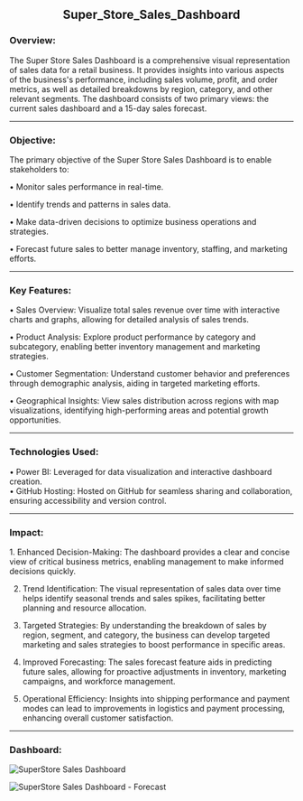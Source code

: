 <h2 align = "Center">Super_Store_Sales_Dashboard</h2>
<h3>Overview:</h3>

The Super Store Sales Dashboard is a comprehensive visual representation of sales data for a retail business. It provides insights into various aspects of the business's performance, including sales volume, profit, and order metrics, as well as detailed breakdowns by region, category, and other relevant segments. The dashboard consists of two primary views: the current sales dashboard and a 15-day sales forecast.

<hr>

<h3>Objective:</h3>

The primary objective of the Super Store Sales Dashboard is to enable stakeholders to:

• Monitor sales performance in real-time.

• Identify trends and patterns in sales data.

• Make data-driven decisions to optimize business operations and strategies.

• Forecast future sales to better manage inventory, staffing, and marketing efforts.

<hr>

<h3>Key Features:</h3>

• Sales Overview: Visualize total sales revenue over time with interactive charts and graphs, allowing for detailed analysis of sales trends.<br>

• Product Analysis: Explore product performance by category and subcategory, enabling better inventory management and marketing strategies.<br>

• Customer Segmentation: Understand customer behavior and preferences through demographic analysis, aiding in targeted marketing efforts.<br>

• Geographical Insights: View sales distribution across regions with map visualizations, identifying high-performing areas and potential growth opportunities.<br>

<hr>

<h3>Technologies Used:</h3>

• Power BI: Leveraged for data visualization and interactive dashboard creation.<br>
• GitHub Hosting: Hosted on GitHub for seamless sharing and collaboration, ensuring accessibility and version control.

<hr>

<h3>Impact:</h3>
1. Enhanced Decision-Making: The dashboard provides a clear and concise view of critical business metrics, enabling management to make informed decisions quickly.

2. Trend Identification: The visual representation of sales data over time helps identify seasonal trends and sales spikes, facilitating better planning and resource allocation.

3. Targeted Strategies: By understanding the breakdown of sales by region, segment, and category, the business can develop targeted marketing and sales strategies to boost performance in specific areas.

4. Improved Forecasting: The sales forecast feature aids in predicting future sales, allowing for proactive adjustments in inventory, marketing campaigns, and workforce management.

5. Operational Efficiency: Insights into shipping performance and payment modes can lead to improvements in logistics and payment processing, enhancing overall customer satisfaction.

<hr>

<h3>Dashboard:</h3>

![SuperStore Sales Dashboard](https://github.com/prajyotkalekar/Super_Store_Sales_Dashboard/assets/141732867/5f9a63f3-5141-4efb-9fcd-d10ccccd6017)

![SuperStore Sales Dashboard - Forecast](https://github.com/prajyotkalekar/Super_Store_Sales_Dashboard/assets/141732867/6134e987-b1b4-44ab-860f-0567d1e854d8)

